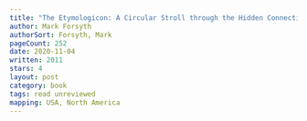 ```yaml
---
title: "The Etymologicon: A Circular Stroll through the Hidden Connections of the English Language"
author: Mark Forsyth
authorSort: Forsyth, Mark
pageCount: 252
date: 2020-11-04
written: 2011
stars: 4
layout: post
category: book
tags: read unreviewed
mapping: USA, North America
---
```

